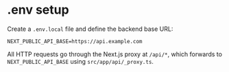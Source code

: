 # .env setup

Create a `.env.local` file and define the backend base URL:

```
NEXT_PUBLIC_API_BASE=https://api.example.com
```

All HTTP requests go through the Next.js proxy at `/api/*`, which forwards to `NEXT_PUBLIC_API_BASE` using `src/app/api/_proxy.ts`.

